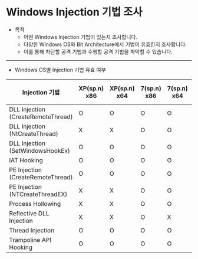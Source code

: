 # Windows Injection 기법 조사

- 목적
  - 어떤 Windows Injection 기법이 있는지 조사합니다.
  - 다양한 Windows OS와 Bit Architecture에서 기법이 유효한지 조사합니다.
  - 이를 통해 차단할 공격 기법과 수행할 공격 기법을 파악할 수 있습니다.

---

- Windows OS별 Injection 기법 유효 여부

|Injection 기법|XP(sp.n) x86|XP(sp.n) x64|7(sp.n) x86|7(sp.n) x64|10 22H2 x86|10 22H2 x64|11 x64|
|---|---|---|---|---|---|---|---|
|DLL Injection (CreateRemoteThread)|O|O|O|O|O|O|O|
|DLL Injection (NtCreateThread)|X|X|O|O|O|O|O|
|DLL Injection (SetWindowsHookEx)|O|O|O|O|O|O|O|
|IAT Hooking|O|O|O|O|O|O|O|
|PE Injection (CreateRemoteThread)|O|O|O|O|O|O|X|
|PE Injection (NTCreateThreadEX)|X|X|O|O|O|O|O|
|Process Hollowing|X|X|O|O|O|O|O|
|Reflective DLL Injection|X|X|O|X|O|X|X|
|Thread Injection|O|O|O|O|O|O|O|
|Trampoline API Hooking|O|O|O|O|O|O|X|

